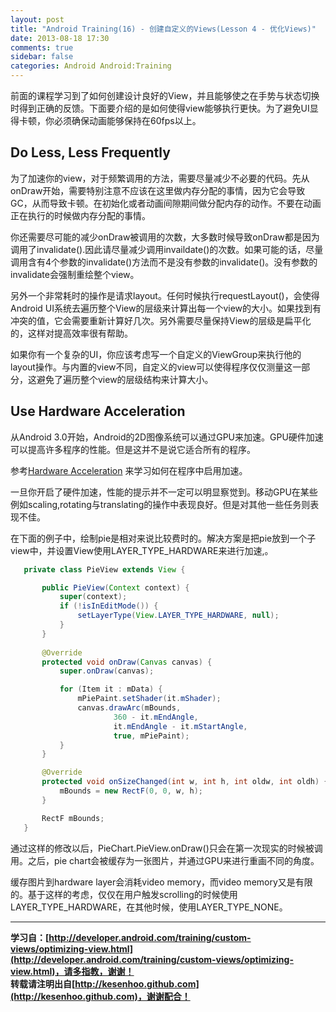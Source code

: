 ```yaml
---
layout: post
title: "Android Training(16) - 创建自定义的Views(Lesson 4 - 优化Views)"
date: 2013-08-18 17:30
comments: true
sidebar: false
categories: Android Android:Training
---
```


前面的课程学习到了如何创建设计良好的View，并且能够使之在手势与状态切换时得到正确的反馈。下面要介绍的是如何使得view能够执行更快。为了避免UI显得卡顿，你必须确保动画能够保持在60fps以上。

<!-- more -->

## Do Less, Less Frequently ##
为了加速你的view，对于频繁调用的方法，需要尽量减少不必要的代码。先从onDraw开始，需要特别注意不应该在这里做内存分配的事情，因为它会导致GC，从而导致卡顿。在初始化或者动画间隙期间做分配内存的动作。不要在动画正在执行的时候做内存分配的事情。

你还需要尽可能的减少onDraw被调用的次数，大多数时候导致onDraw都是因为调用了invalidate().因此请尽量减少调用invaildate()的次数。如果可能的话，尽量调用含有4个参数的invalidate()方法而不是没有参数的invalidate()。没有参数的invalidate会强制重绘整个view。

另外一个非常耗时的操作是请求layout。任何时候执行requestLayout()，会使得Android UI系统去遍历整个View的层级来计算出每一个view的大小。如果找到有冲突的值，它会需要重新计算好几次。另外需要尽量保持View的层级是扁平化的，这样对提高效率很有帮助。

如果你有一个复杂的UI，你应该考虑写一个自定义的ViewGroup来执行他的layout操作。与内置的view不同，自定义的view可以使得程序仅仅测量这一部分，这避免了遍历整个view的层级结构来计算大小。

## Use Hardware Acceleration ##
从Android 3.0开始，Android的2D图像系统可以通过GPU来加速。GPU硬件加速可以提高许多程序的性能。但是这并不是说它适合所有的程序。

参考[Hardware Acceleration](http://developer.android.com/guide/topics/graphics/hardware-accel.html) 来学习如何在程序中启用加速。

一旦你开启了硬件加速，性能的提示并不一定可以明显察觉到。移动GPU在某些例如scaling,rotating与translating的操作中表现良好。但是对其他一些任务则表现不佳。

在下面的例子中，绘制pie是相对来说比较费时的。解决方案是把pie放到一个子view中，并设置View使用LAYER_TYPE_HARDWARE来进行加速,。
```java
   private class PieView extends View {

       public PieView(Context context) {
           super(context);
           if (!isInEditMode()) {
               setLayerType(View.LAYER_TYPE_HARDWARE, null);
           }
       }
       
       @Override
       protected void onDraw(Canvas canvas) {
           super.onDraw(canvas);

           for (Item it : mData) {
               mPiePaint.setShader(it.mShader);
               canvas.drawArc(mBounds,
                       360 - it.mEndAngle,
                       it.mEndAngle - it.mStartAngle,
                       true, mPiePaint);
           }
       }

       @Override
       protected void onSizeChanged(int w, int h, int oldw, int oldh) {
           mBounds = new RectF(0, 0, w, h);
       }

       RectF mBounds;
   }
```
通过这样的修改以后，PieChart.PieView.onDraw()只会在第一次现实的时候被调用。之后，pie chart会被缓存为一张图片，并通过GPU来进行重画不同的角度。

缓存图片到hardware layer会消耗video memory，而video memory又是有限的。基于这样的考虑，仅仅在用户触发scrolling的时候使用LAYER_TYPE_HARDWARE，在其他时候，使用LAYER_TYPE_NONE。

******

**学习自：[http://developer.android.com/training/custom-views/optimizing-view.html](http://developer.android.com/training/custom-views/optimizing-view.html)，请多指教，谢谢！**  
**转载请注明出自[http://kesenhoo.github.com](http://kesenhoo.github.com)，谢谢配合！**

